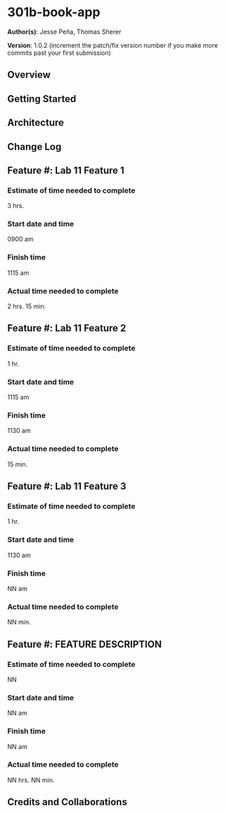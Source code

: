 # 301b-book-app

**Author(s)**: Jesse Peña, Thomas Sherer

**Version**: 1.0.2 (increment the patch/fix version number if you make more commits past your first submission)

## Overview
<!-- Provide a high level overview of what this application is and why you are building it, beyond the fact that it's an assignment for this class. (i.e. What's your problem domain?) -->

## Getting Started
<!-- What are the steps that a user must take in order to build this app on their own machine and get it running? -->

## Architecture
<!-- Provide a detailed description of the application design. What technologies (languages, libraries, etc) you're using, and any other relevant design information. -->

## Change Log
<!-- Use this area to document the iterative changes made to your application as each feature is successfully implemented. Use time stamps. Here's an examples:

01-01-2001 4:59pm - Application now has a fully-functional express server, with a GET route for the location resource.
-->

## Feature #: Lab 11 Feature 1
### Estimate of time needed to complete
3 hrs.
### Start date and time
0900 am
### Finish time
1115 am
### Actual time needed to complete
2 hrs. 15 min.


## Feature #: Lab 11 Feature 2
### Estimate of time needed to complete
1 hr.
### Start date and time
1115 am
### Finish time
1130 am
### Actual time needed to complete
15 min.


## Feature #: Lab 11 Feature 3
### Estimate of time needed to complete
1 hr.
### Start date and time
1130 am
### Finish time
NN am
### Actual time needed to complete
NN min.


## Feature #: FEATURE DESCRIPTION
### Estimate of time needed to complete
NN
### Start date and time
NN am
### Finish time
NN am
### Actual time needed to complete
NN hrs. NN min.


## Credits and Collaborations
<!-- Give credit (and a link) to other people or resources that helped you build this application. -->
